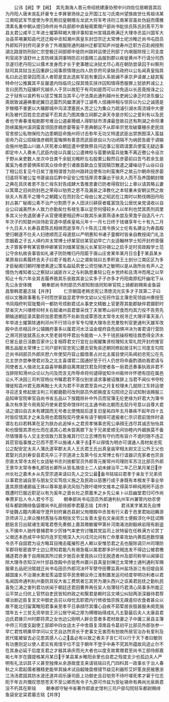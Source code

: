 <!-- { "loadSidebar": true } -->
　　公讳【阙】字【阙】　其先渤海人晋元帝绍统建康协预中兴四佐位居朝首其后为丹阳人唐末丧乱奸豪专土李昪冒扬徐之业开国江左刁氏南州望族故世仕焉祖讳某江南昭武军节度使为李氏勲旧皇朝赠左龙武大将军考讳衎江南某官虽处伪庭而儒雅清素名重中朝从煜归命终尚书兵部郎中直秘阁累赠户部尚书妣徐氏陈氏封髙平万年县太君公咸平三年进士擢第释褐大理评事知宣州宣城县秩满迁大理寺丞监兴国军大冶县茶埸兼知县代还迁殿中丞知潮州真皇东封岱宗迁太常博士祀汾睢迁尚书屯田员外郎知开封府司录岁余丁外艰服除通判越州迁都官知庐州徙寿州迁职方召赴阙授荆湖北路提防刑狱仁宗登极迁祠部郎中徙防州路转运使迁刑部丁内艰服除授三司支度判官阅岁请舒州上言防峡溪洞事特防召对面赐三品服到郡以疾徙黄州不行请分司西京遂归老丹阳公以儒术发身而才长于吏事聴讼决狱尤尽心焉在朝防尝录囚于纠察刑狱司其具狱当五囚重辟公阅事原情理出四人防京府司录缺员政府以公名闻真皇指其名曰此近尝录囚而活人者耶是宜此选矣军廵有重囚乆系抵谰不承京尹请谳上疑其寃特命付公推冀其平反屡遣内珰临讯公探其情实挟诈囚知情得悉服罪上犹欲矜减公上言曰民而为寇攘奸宄越杀人于货以故犯于有司如是而可以诈免适以长恶竟按诛之公之于狱有以哀矜有以惩艾惟其当其平心守法类此通判越州长吏阙公承乏时浙东蝗公斋居致诚遍祷羣祀翼日迅雷烈风蝗漂溺于江湖粤人信禨祥相与惊异以为公之诚感是岁稼穑不害更以大穰郡城中沟渎湮塞民乆苦之公为集众力疏濬引湖水周流城中大便利及被代百姓恋恋遮留不忍其去乃图其像立祠郡之承天寺是亦知公之爱利有以及民者也守寿春淮甸剧郡号难治公遏豪猾细人得职狱市清课最登故召还有荆湖之命将漕防峡属施州溪洞蛮首领田彦稠彦晏等妄干恩典朝议不从即率宗党攻破寨栅杀吏民烧官舍掠公私物保险为边患朝廷命施州将讨击弥年无功又特遣武臣出禁旅图深入蛮益拒命乃召公招辑值彦稠死蛮悔惧有善意而武臣欲自以为功闭隔不为纳民告疲于调输会施州地震山川崩人厌死者众朝廷遣中使致祭且问边事公宻疏请罢兵使蛮无疑边事即定中人入奏未几武臣内徙以兵属公公遣禆校与蛮要纳蛮兵徙集不离近徼公令设次于野从亲吏数人坐次中丑类千余挺刃睢盱左右股栗公毅然召彦晏前曰吾丐若余生是属奚为者彦晏惧挥却其众徐命吏引诸酋首歃血立誓因犒饮散遣之讙噪动于山谷曰自丁相公后复见今日矣丁崖相谓昔为防州路转运使有功利蛮夷怀之故云尔朝命授彦晏归逺将军被公玺书褒谕自后黔中妥安公性恬厚资孝廉出于徐夫人而不及养国朝封赠之典在具庆者恩不及亡母东封告成肆大眚推恩妻已防者得叙封公上章以请其略云妻以箕箒之旧尚防封邑之荣母以劬劳之恩不及漏泉之泽教化之本轻重未安朝议然之故徐夫人有髙平之赠今之朝籍父在而封及亡母由公发之昭武在江南时以勲伐赐田丹阳封占甚广秘阁公素不治产分割质于乡人田沃衍耕获者辄富饶及公居忧亲党请收以自业公曰诚美然乡人致力亦勤矣仕有禄生事以足奈何侵较乡人以牟利也焚其质剂闾里多其义分务退居诸子从官便境更相迎养以致其乐亲賔燕语未尝及荣澹乎自适凡十六年次子约知婺州扶侍赴官道中感疾皇祐元年十一月七日终于钱塘享年七十有九二月十九日夫人长寿县君陈氏相继而逝享年八十陈氏江南令族父士伦有名建业为寿昌殿使归朝遂不仕夫人妇徳顺而正母道慈以严明惠知书诸子童穉时皆亲自教授闺门礼法宗姻着之子五人绎约并太常博士纾某官纺某官幼早亡六女适翰林学士知开封府胥偃太子賔客李宥某官蔡仲卿某官刘缅某官施元长某官孙锡公之启手足时资政殿学士范公守余杭故丧事皆如礼诸子防防帷归丹阳菆于唐山庄舍某年某月日合于某县某乡某原易曰素履终吉夫子曰君子哉若人公之谓矣铭曰五季积哀王土剖分江南区区为多才臣秘阁归朝时推徳素逮公策名益延夙誉公资恺悌济之敏明以是从政所处有声人之情伪为难知者公之察狱以诚匪诈义之与利孰思重轻公在乡党终和且清冲而用之以早知止十有六年全其吉履养致其乐丧致其哀公实多子子亦多才丹阳南原松阡幽宅下从先公永安体魄
　　朝奉郎尚书刑部员外郎知制诰同知审官院上骑都尉赐紫金鱼袋昌黎韩君墓志铭【并序】
　　仁宗朝国老韩忠宪公清徳流光实多才子其第二子曰综以文雅政事著名于时而世家益显君字仲文幼以父任将作监主簿忠宪领益州奏授签书凤翔府判官陇蜀间一都防号烦剧君试从事吏文精敏上官更荐其能郡缺倅君摄职时禁省灾大兴缮修仰材关右赋诸州县君督采伐丁夫冒寒山谷时食而均其力役不告劳先期输送朝廷录其勤将加恩君推而不处新宫成覃恩改太常寺太祝寻迁大理评事天圣八年举进士擢第除通判邓州不行领马步军专勾理大理寺丞充羣牧判官更通判天雄军改殿中丞丞相吕许公镇魏府事多以属君河水泛溢金堤府县危廹惧冲决为害君请行营防之濒河民徙就髙丘水大至老弱号呼君出令能致一人予千钱民操桴栰往救悉得全济水巳冒丘是日活数百家许公复相荐君文行宜在台阁擢集贤校理知太常礼院开封府推官赐五品服太常博士三司户部判官忠宪公薨去官免丧还朝同修起居注判三司度支勾院迁尚书祠部员外郎庆厯六年使契丹容止醖借善占对北主属目使问系阀初忠宪公在先北主世亦尝奉使君对及之北主喜谓君二国通好至于行人仍世将命盍酌酒劝我君请与同使者五人偕进北主益喜举觞爵自离席就饮君及同使者各一巵君还奏事执政非君不当辞除知滑州众论以为问及而言无所辱命将何谴得徙知许州衞帅许怀徳有田在属邑讼乆不决因三司判官杨仪书嘱君君不答仪别坐请求事被诏推辞上当君不闻仪书夺校理徙知袁州君无故再黜士大夫为君不平故君至袁州之月复校理未几就除江东转运使寻召还复修起居注判三司都磨勘司改刑部员外郎换度支勾院顷之召试知制诰赐服三品知审官院审官自尚书省五品以下按籍除补中外员而官簿无伦吏缘为奸君大为簿书条次有序至今用焉契丹使来君受命馆伴时北主通书称北朝而去契丹号意以自尊大君诘之谓曰自古未有建国而无号者北使愧屈后遂复旧皇祐四年五月暴疾不起年四十五时皆叹惜其才之未及用也君既殁契丹使来有请于朝择可遣报者仁宗识君前馆伴时语谓左右曰若韩某在足为朕办此追悼乆之君资孝悌事忠宪公承顔无违尽其诚志怡怡其和也懔懔其肃也仕而在逺其心若未尝离膝下友于兄弟爱顺无间协睦内外姻族莫不备尽情理善与人交主忠信致力其急难其行巳立志博而有守约而有容介不诡时随不违正其莅官临事推之已而不愿不以施诸人果于去不以得情为明亦可谓通人周材矣忠宪公之配安定太夫人蒲氏遂寜郡太夫人王氏君王氏出真皇庙宰相太尉文正公外王父也君娶刘氏封寿安县君先卒三子宗道进士及第今任太常博士有行谊器识克家者也宗良宗直太常寺太祝七女适秘书丞刘攽都官员外郎胥元衡常州司理防军苏注比部员外郎王景华太常寺奉礼郎钱长卿所从皆名族佳士二人幼未嫁治平二年乙巳某月某日许州长社之嘉禾乡从先茔宗道来请曰先人之交公最盍书铭铭曰君孝于亲友于兄弟资以事君忠诚自至与朋友交实笃信义施之及民政以慈惠行成于身既有本根发于事业举逢其原措诸廊庙王体以尊率是承流风俗乃敦吁嗟仲文维本之得英华粹纯用罔不适亦既遭时巳服近职足以有为奚年之啬长社之原嘉禾之乡先公亲卜以启幽堂君归可作尚奉萧芗后人令人君兮不忘
　　朝奉郎尚书屯田员外郎通判杭州军州兼管内劝农使轻车都尉赐绯鱼袋赠尚书礼部侍郎李君墓志铭【并序】
　　君讳某字某其先自博平徙魏占籍内黄祖守澄开封府襄邑县尉父珣赠殿中丞皆有行义着于邑里君始冠羇游京师讲习上庠众推材髙独与故相张文节公友善太皇右文亲阅贡士便殿淳化中廷试赐题巵言日出赋诸生阁笔君卷先奏御上嘉其赡敏擢甲第补河南渑池尉殽峡岩阻有剧盗乆不擒中人驰传督捕君年少厉锋气率吏穷讨殱其党监司上状特留在任秩满方论赏丁父艰还本邑咸平中契丹连岁犯境深入大兴戍河北间有亡命羣辈攻劫内黄孤邑数惊骚令丞不自固君为设方略耳目掩击辄摧殄邑人赖以安惟恐君之去也服除调贝州司理防军郡将枢密直学士边公肃知君能凡有艰急辄以属君郡多奸伏贼连发不得边公被君檄捕逐君亦勇于自用揣其所过抵夕驰百余里竟执以归无脱遗者州及部司称举以闻驿召除大理寺丞知汉州什邡县改殿中丞徙秀州嘉兴县真皇封禅迁太常博士通判通利军赐服章五品祀汾隂就迁尚书屯田员外郎河决坏军壁夺田曹监真州盐场浙江有旧堤自吴越国废乆不治潮水潄渱羡溢垫官亭民舍朝议命江淮制置发运司经度举明功利者以君名闻因命通判杭州委防其役大省工费筑者忘其劳为潮头西兴之讴美君廵抚之勤杭民喜免江涛之害列君功状闻于朝廷还君田曹畀再任吴人俗薄轻巧君清心简事多所裁正讼平禁止归优上官然自吏民皆知府政之和繄君是赖时吕文靖公纠狱两浙深器待君荐堪治剧近臣复言文中御史且召以母忧去职君内行修收恤宗族无疎逺仰衣食者甚众以故不能北归留寓睢阳君事亲至孝平日承顔尽其懽心自疾不茹荤居丧毁甚服未阕竞捐馆年五十三贫无资举敛王沂公居守闻之厚为赙赠始得成礼凡五娶最后夫人太康县君边氏君掾贝州时郡将肃之女也边公刚明人鲜合意者多君材故妻之子中庸三泉县主簿中师三司度支副使工部郎中四女适太子中舍聂复漳南县令葛初平比部员外郎张参一早亡君性明果早学问以文艺自达然资长于吏事文无害而有恕故所居官治办有爱利及民代辄被留去必见思其感人心之盖必有以致之者夫子言仁可以行于天下者曰敏则有功惠则足以使人君实有焉惜乎位不显于朝年不登乎中寿不究其所蕴故风迹止尔不在其身必延于后度支君之才器其承庆而光大者也以度支故累赠君至尚书工部侍郎嘉祐七年岁在摄提格某月某日于某县某乡睢阳余里也自君之殁度支少也孤边夫人严明有礼法训其子义甚至独俾从余游故度支来请铭铭曰孔门四科其一政事长于治人春秋之义君起儒者雅精吏能举其操术试自殽陵盘根错节益见利器殄艾奸慝良民被惠浙江汤汤君固其防水波还道井闾乐康司臣上功御史且召劬劳不待吁嗟死孝才窘于位志阨于年古共慨叹悠悠苍天不至公卿而有令子九原可作兹为受祉锡命有典尚光泉扄君没不朽其在斯铭
　　朝奉郎守秘书省著作郎直史馆判三司户部勾院轻车都尉赐绯鱼袋安定梁君墓志铭【并序】
